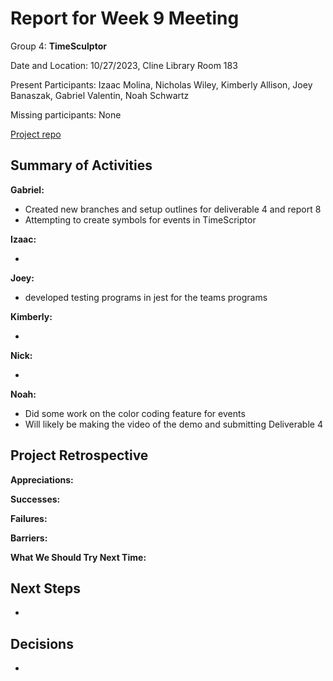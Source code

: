 # Report for Week 9 Meeting

Group 4: **TimeSculptor**

Date and Location: 10/27/2023, Cline Library Room 183

Present Participants: Izaac Molina, Nicholas Wiley, Kimberly Allison, Joey Banaszak, Gabriel Valentin, Noah Schwartz

Missing participants: None 

[Project repo](https://github.com/nickw409/TimeSculptor)

## **Summary of Activities**

**Gabriel:**

- Created new branches and setup outlines for deliverable 4 and report 8
- Attempting to create symbols for events in TimeScriptor

**Izaac:**

- 

**Joey:**

- developed testing programs in jest for the teams programs 

**Kimberly:**

- 

**Nick:**

- 

**Noah:**

- Did some work on the color coding feature for events
- Will likely be making the video of the demo and submitting Deliverable 4

## **Project Retrospective**

**Appreciations:** 

**Successes:** 

**Failures:** 

**Barriers:** 

**What We Should Try Next Time:** 

## **Next Steps**

- 

## **Decisions**

- 
